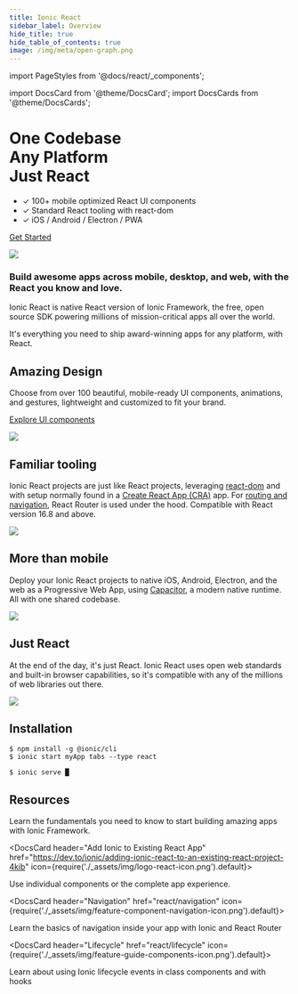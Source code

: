 ```yaml
---
title: Ionic React
sidebar_label: Overview
hide_title: true
hide_table_of_contents: true
image: /img/meta/open-graph.png
---
```


import PageStyles from '@docs/react/_components';

import DocsCard from '@theme/DocsCard';
import DocsCards from '@theme/DocsCards';

<head>
  <meta name="description" content="Ionic is the app platform for web developers. Build amazing mobile, web, and desktop apps all with one shared code base and open web standards" />
</head>

<PageStyles>

<div class='flex main-flex'>
  <div class="pull-left">
  <h1>One Codebase <br/> Any Platform <br/> <strong>Just React</strong></h1>

- ✓ 100+ mobile optimized React UI components
- ✓ Standard React tooling with react-dom
- ✓ iOS / Android / Electron / PWA

[Get Started](#installation)

  </div>

  <div class="pull-right">
  <img src={require('./_assets/img/react-logo.png')} />
  </div>
</div>

### Build awesome apps across mobile, desktop, and web, with the React you know and love.

Ionic React is native React version of Ionic Framework, the free, open source SDK powering millions of mission-critical apps all over the world.

It's everything you need to ship award-winning apps for any platform, with React.

<div class="flex" >

<div class="pull-left">

## Amazing Design

Choose from over 100 beautiful, mobile-ready UI components, animations, and gestures, lightweight and customized to fit your brand.

[Explore UI components](/docs/components)

</div>

<div class="pull-right">
  <img src={require('./_assets/img/feature-guide-components-icon.png').default} />
</div>

</div>

<div class="flex reverse" >

<div class="pull-left">

## Familiar tooling

Ionic React projects are just like React projects, leveraging [react-dom](https://reactjs.org/docs/react-dom.html) and with setup normally found in a [Create React App (CRA)](https://github.com/facebook/create-react-app) app. For [routing and navigation](/docs/react/navigation), React Router is used under the hood.
Compatible with React version 16.8 and above.

</div>

<div class="pull-right">
  <img src={require('./_assets/img/react-cli.png').default} class="cli" />
</div>

</div>

<div class="flex">

<div class="pull-left">

## More than mobile

Deploy your Ionic React projects to native iOS, Android, Electron, and the web as a Progressive Web App, using [Capacitor](https://capacitor.ionicframework.com), a modern native runtime. All with one shared codebase.

</div>

<div class="pull-right">
  <img src={require('./_assets/img/group-shot.png').default} />
</div>

</div>

<div class="flex reverse">

  <div class="pull-left">

## Just React

At the end of the day, it's just React. Ionic React uses open web standards and built-in browser capabilities, so it's compatible with any of the millions of web libraries out there.

  </div>

  <div class="pull-right">
    <img src={require('./_assets/img/react.svg').default} />
  </div>

</div>

## Installation

```shell-session
$ npm install -g @ionic/cli
$ ionic start myApp tabs --type react

$ ionic serve █
```

## Resources

<DocsCards>
  <DocsCard header="Getting Started" href="react/your-first-app" icon={require('./_assets/img/feature-component-actionsheet-icon.png').default}>
    <p>Learn the fundamentals you need to know to start building amazing apps with Ionic Framework.</p>
  </DocsCard>

  <DocsCard header="Add Ionic to Existing React App" href="https://dev.to/ionic/adding-ionic-react-to-an-existing-react-project-4kib" icon={require('./_assets/img/logo-react-icon.png').default}>
    <p>Use individual components or the complete app experience.</p>
  </DocsCard>

  <DocsCard header="Navigation" href="react/navigation" icon={require('./_assets/img/feature-component-navigation-icon.png').default}>
    <p>Learn the basics of navigation inside your app with Ionic and React Router</p>
  </DocsCard>

  <DocsCard header="Lifecycle" href="react/lifecycle" icon={require('./_assets/img/feature-guide-components-icon.png').default}>
    <p>Learn about using Ionic lifecycle events in class components and with hooks</p>
  </DocsCard>

</DocsCards>

</PageStyles>
